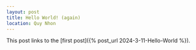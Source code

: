 ```yaml
---
layout: post
title: Hello World! (again)
location: Quy Nhon
---
```

This post links to the [first post]({% post_url 2024-3-11-Hello-World %}).